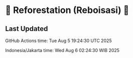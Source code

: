 
# 🌳 Reforestation (Reboisasi) 🌲

## Last Updated

GitHub Actions time: Tue Aug  5 19:24:30 UTC 2025

Indonesia/Jakarta time: Wed Aug  6 02:24:30 WIB 2025
